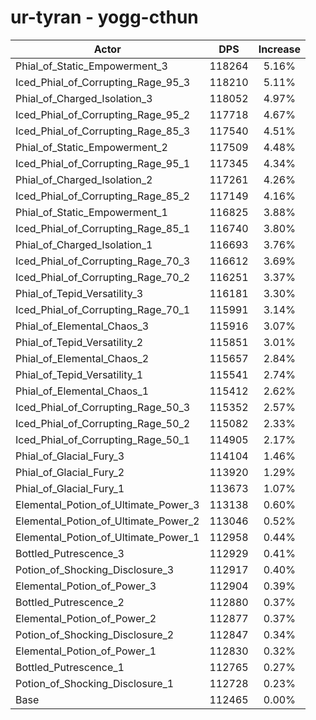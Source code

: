 # ur-tyran - yogg-cthun
| Actor | DPS | Increase |
|---|:---:|:---:|
|Phial_of_Static_Empowerment_3|118264|5.16%|
|Iced_Phial_of_Corrupting_Rage_95_3|118210|5.11%|
|Phial_of_Charged_Isolation_3|118052|4.97%|
|Iced_Phial_of_Corrupting_Rage_95_2|117718|4.67%|
|Iced_Phial_of_Corrupting_Rage_85_3|117540|4.51%|
|Phial_of_Static_Empowerment_2|117509|4.48%|
|Iced_Phial_of_Corrupting_Rage_95_1|117345|4.34%|
|Phial_of_Charged_Isolation_2|117261|4.26%|
|Iced_Phial_of_Corrupting_Rage_85_2|117149|4.16%|
|Phial_of_Static_Empowerment_1|116825|3.88%|
|Iced_Phial_of_Corrupting_Rage_85_1|116740|3.80%|
|Phial_of_Charged_Isolation_1|116693|3.76%|
|Iced_Phial_of_Corrupting_Rage_70_3|116612|3.69%|
|Iced_Phial_of_Corrupting_Rage_70_2|116251|3.37%|
|Phial_of_Tepid_Versatility_3|116181|3.30%|
|Iced_Phial_of_Corrupting_Rage_70_1|115991|3.14%|
|Phial_of_Elemental_Chaos_3|115916|3.07%|
|Phial_of_Tepid_Versatility_2|115851|3.01%|
|Phial_of_Elemental_Chaos_2|115657|2.84%|
|Phial_of_Tepid_Versatility_1|115541|2.74%|
|Phial_of_Elemental_Chaos_1|115412|2.62%|
|Iced_Phial_of_Corrupting_Rage_50_3|115352|2.57%|
|Iced_Phial_of_Corrupting_Rage_50_2|115082|2.33%|
|Iced_Phial_of_Corrupting_Rage_50_1|114905|2.17%|
|Phial_of_Glacial_Fury_3|114104|1.46%|
|Phial_of_Glacial_Fury_2|113920|1.29%|
|Phial_of_Glacial_Fury_1|113673|1.07%|
|Elemental_Potion_of_Ultimate_Power_3|113138|0.60%|
|Elemental_Potion_of_Ultimate_Power_2|113046|0.52%|
|Elemental_Potion_of_Ultimate_Power_1|112958|0.44%|
|Bottled_Putrescence_3|112929|0.41%|
|Potion_of_Shocking_Disclosure_3|112917|0.40%|
|Elemental_Potion_of_Power_3|112904|0.39%|
|Bottled_Putrescence_2|112880|0.37%|
|Elemental_Potion_of_Power_2|112877|0.37%|
|Potion_of_Shocking_Disclosure_2|112847|0.34%|
|Elemental_Potion_of_Power_1|112830|0.32%|
|Bottled_Putrescence_1|112765|0.27%|
|Potion_of_Shocking_Disclosure_1|112728|0.23%|
|Base|112465|0.00%|

